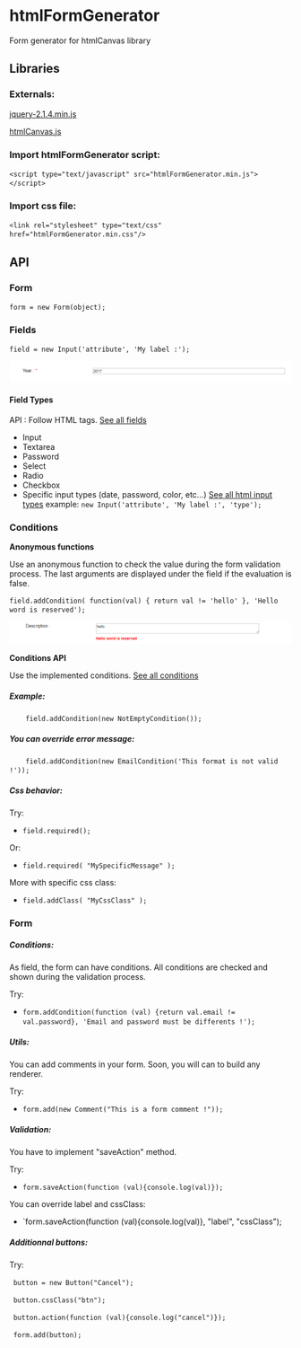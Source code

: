 # htmlFormGenerator

Form generator for htmlCanvas library

## Libraries


   ### Externals:

   [jquery-2.1.4.min.js](http://jquery.com/download/)
   
   [htmlCanvas.js](https://github.com/NicolasPetton/htmlCanvas) 
	
   ### Import htmlFormGenerator script:
   
   

    <script type="text/javascript" src="htmlFormGenerator.min.js"></script> 

   
   
   ### Import css file:
   
   
	<link rel="stylesheet" type="text/css" href="htmlFormGenerator.min.css"/>
	
	
## API


### Form
	
	
    form = new Form(object);
	
	
### Fields
	
	
	field = new Input('attribute', 'My label :');
	

![alt tag](https://github.com/SebastienAudier/htmlFormGenerator/blob/master/src/img/example-field.png)

	
#### Field Types

API : Follow HTML tags. [See all fields](https://github.com/SebastienAudier/htmlFormGenerator/blob/master/src/js/fields.js)

 - Input
 - Textarea
 - Password
 - Select
 - Radio
 - Checkbox
 - Specific input types (date, password, color, etc...)  [See all html input types](https://www.w3schools.com/html/html_form_input_types.asp)
       example:  `new Input('attribute', 'My label :', 'type');`

	   
### Conditions

**Anonymous functions**
  
Use an anonymous function to check the value during the form validation process. The last arguments are displayed under the field if the evaluation is false.
	
    field.addCondition( function(val) { return val != 'hello' }, 'Hello word is reserved');
	
![alt tag](https://github.com/SebastienAudier/htmlFormGenerator/blob/master/src/img/example-condition.png)


**Conditions API**

Use the implemented conditions. [See all conditions](https://github.com/SebastienAudier/htmlFormGenerator/blob/master/src/js/conditions.js)

##### Example:

	    field.addCondition(new NotEmptyCondition());
    
##### You can override error message:

	    field.addCondition(new EmailCondition('This format is not valid !'));

##### Css behavior: 

Try:   

 - `field.required();`

Or:    

 - `field.required( "MySpecificMessage" );`

More with specific css class:

 - `field.addClass( "MyCssClass" );`

### Form

##### Conditions:

As field, the form can have conditions. All conditions are checked and shown during the validation process. 

Try:   

 - `form.addCondition(function (val) {return val.email != val.password}, 'Email and password must be differents !');`

##### Utils:

You can add comments in your form. Soon, you will can to build any renderer. 

Try:   

 - `form.add(new Comment("This is a form comment !"));`

##### Validation:

You have to implement "saveAction" method. 

Try:   

 - `form.saveAction(function (val){console.log(val)});`

You can override label and cssClass:

 - `form.saveAction(function (val){console.log(val)}, "label", "cssClass");


##### Additionnal buttons:

Try:   

  `	button = new Button("Cancel");`
  
  `	button.cssClass("btn");`
  
  ` button.action(function (val){console.log("cancel")});`
  
  ` form.add(button);`